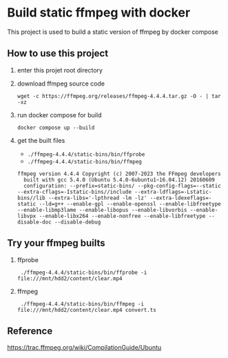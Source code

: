 # Build static ffmpeg with docker

This project is used to build a static version of ffmpeg by docker compose

## How to use this project

1. enter this projet root directory

2. download ffmpeg source code

   `wget -c https://ffmpeg.org/releases/ffmpeg-4.4.4.tar.gz -O - | tar -xz`

3. run docker compose for build

   `docker compose up --build`

4. get the built files

   - `./ffmpeg-4.4.4/static-bins/bin/ffprobe`
   - `./ffmpeg-4.4.4/static-bins/bin/ffmpeg`


   ```text
   ffmpeg version 4.4.4 Copyright (c) 2007-2023 the FFmpeg developers
     built with gcc 5.4.0 (Ubuntu 5.4.0-6ubuntu1~16.04.12) 20160609
     configuration: --prefix=static-bins/ --pkg-config-flags=--static --extra-cflags=-Istatic-bins//include --extra-ldflags=-Lstatic-bins//lib --extra-libs='-lpthread -lm -lz' --extra-ldexeflags=-static --ld=g++ --enable-gpl --enable-openssl --enable-libfreetype --enable-libmp3lame --enable-libopus --enable-libvorbis --enable-libvpx --enable-libx264 --enable-nonfree --enable-libfreetype --disable-doc --disable-debug
   ```

## Try your ffmpeg builts

1. ffprobe

        ./ffmpeg-4.4.4/static-bins/bin/ffprobe -i file:///mnt/hdd2/content/clear.mp4

2. ffmpeg

        ./ffmpeg-4.4.4/static-bins/bin/ffmpeg -i file:///mnt/hdd2/content/clear.mp4 convert.ts


## Reference

https://trac.ffmpeg.org/wiki/CompilationGuide/Ubuntu
